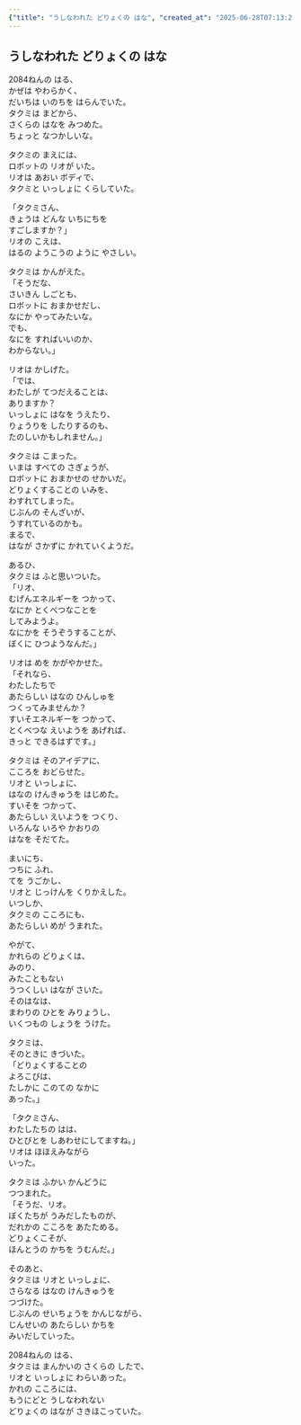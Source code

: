 ```yaml
---
{"title": "うしなわれた どりょくの はな", "created_at": "2025-06-28T07:13:21.776688+09:00", "pattern_id": 1, "pattern_name": "価値転倒型", "year": 2084}
---
```


## うしなわれた どりょくの はな

2084ねんの はる、  
かぜは やわらかく、  
だいちは いのちを はらんでいた。  
タクミは まどから、  
さくらの はなを みつめた。  
ちょっと なつかしいな。  

タクミの まえには、  
ロボットの リオが いた。  
リオは あおい ボディで、  
タクミと いっしょに くらしていた。  

「タクミさん、  
きょうは どんな いちにちを  
すごしますか？」  
リオの こえは、  
はるの ようこうの ように やさしい。  

タクミは かんがえた。  
「そうだな、  
さいきん しごとも、  
ロボットに おまかせだし、  
なにか やってみたいな。  
でも、  
なにを すればいいのか、  
わからない。」  

リオは かしげた。  
「では、  
わたしが てつだえることは、  
ありますか？  
いっしょに はなを うえたり、  
りょうりを したりするのも、  
たのしいかもしれません。」  

タクミは こまった。  
いまは すべての さぎょうが、  
ロボットに おまかせの せかいだ。  
どりょくすることの いみを、  
わすれてしまった。  
じぶんの そんざいが、  
うすれているのかも。  
まるで、  
はなが さかずに かれていくようだ。  

あるひ、  
タクミは ふと思いついた。  
「リオ、  
むげんエネルギーを つかって、  
なにか とくべつなことを  
してみようよ。  
なにかを そうぞうすることが、  
ぼくに ひつようなんだ。」  

リオは めを かがやかせた。  
「それなら、  
わたしたちで  
あたらしい はなの ひんしゅを  
つくってみませんか？  
すいそエネルギーを つかって、  
とくべつな えいようを あげれば、  
きっと できるはずです。」  

タクミは そのアイデアに、  
こころを おどらせた。  
リオと いっしょに、  
はなの けんきゅうを はじめた。  
すいそを つかって、  
あたらしい えいようを つくり、  
いろんな いろや かおりの  
はなを そだてた。  

まいにち、  
つちに ふれ、  
てを うごかし、  
リオと じっけんを くりかえした。  
いつしか、  
タクミの こころにも、  
あたらしい めが うまれた。  

やがて、  
かれらの どりょくは、  
みのり、  
みたこともない  
うつくしい はなが さいた。  
そのはなは、  
まわりの ひとを みりょうし、  
いくつもの しょうを うけた。  

タクミは、  
そのときに きづいた。  
「どりょくすることの  
よろこびは、  
たしかに このての なかに  
あった。」  

「タクミさん、  
わたしたちの はは、  
ひとびとを しあわせにしてますね。」  
リオは ほほえみながら  
いった。  

タクミは ふかい かんどうに  
つつまれた。  
「そうだ、リオ。  
ぼくたちが うみだしたものが、  
だれかの こころを あたためる。  
どりょくこそが、  
ほんとうの かちを うむんだ。」  

そのあと、  
タクミは リオと いっしょに、  
さらなる はなの けんきゅうを  
つづけた。  
じぶんの せいちょうを かんじながら、  
じんせいの あたらしい かちを  
みいだしていった。  

2084ねんの はる、  
タクミは まんかいの さくらの したで、  
リオと いっしょに わらいあった。  
かれの こころには、  
もうにどと うしなわれない  
どりょくの はなが さきほこっていた。
